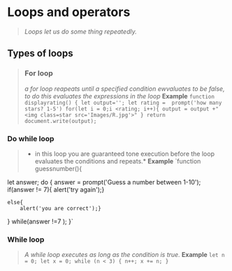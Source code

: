








# **Loops and operators**
>*Loops let us do some thing repeatedly.*
 
## **Types of loops**
>### **For loop**
>*a for loop reapeats until a specified condition ewvaluates to be false, to do this evaluates the expressions in the loop*
**Example**
`function displayrating() {
let output='';
let rating =  prompt('how many stars? 1-5')
for(let i = 0;i <rating; i++){
    output = output +"<img class=star src='Images/R.jpg'>"
}
return document.write(output);`  

### **Do while loop**
>* in this loop you are guaranteed tone execution before the loop evaluates the conditions and repeats.*
**Example**
`function guessnumber(){

let answer;
do {
    answer = prompt('Guess a number between 1-10');
    if(answer != 7){
    alert('try again');}
    
    else{
        alert('you are correct');}
}
    while(answer !=7 );
}`

### **While loop**
>*A while loop executes as long as the condition is true.*
**Example**
`let n = 0;
let x = 0;
while (n < 3) {
  n++;
  x += n;
}`




